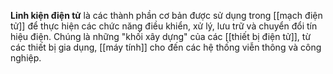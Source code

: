 **Linh kiện điện tử** là các thành phần cơ bản được sử dụng trong [[mạch điện tử]] để thực hiện các chức năng điều khiển, xử lý, lưu trữ và chuyển đổi tín hiệu điện. Chúng là những "khối xây dựng" của các [[thiết bị điện tử]], từ các thiết bị gia dụng, [[máy tính]] cho đến các hệ thống viễn thông và công nghiệp.